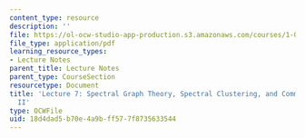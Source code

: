 ```yaml
---
content_type: resource
description: ''
file: https://ol-ocw-studio-app-production.s3.amazonaws.com/courses/1-022-introduction-to-network-models-fall-2018/18d4dad5b70e4a9bff577f8735633544_MIT1_022F18_lec7.pdf
file_type: application/pdf
learning_resource_types:
- Lecture Notes
parent_title: Lecture Notes
parent_type: CourseSection
resourcetype: Document
title: 'Lecture 7: Spectral Graph Theory, Spectral Clustering, and Community Detection
  II'
type: OCWFile
uid: 18d4dad5-b70e-4a9b-ff57-7f8735633544
---
```

